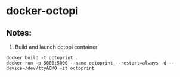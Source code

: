 # docker-octopi

## Notes: 

1. Build and launch octopi container
```
docker build -t octoprint .
docker run -p 5000:5000 --name octoprint --restart=always -d --device=/dev/ttyACM0 -it octoprint
```